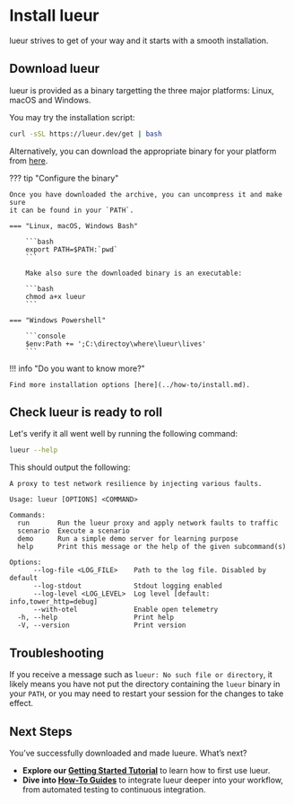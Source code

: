 # Install lueur

lueur strives to get of your way and it starts with a smooth installation.

## Download lueur

lueur is provided as a binary targetting the three major platforms: Linux,
macOS and Windows.

You may try the installation script:

```bash
curl -sSL https://lueur.dev/get | bash
```

Alternatively, you can download the appropriate binary for your platform from
[here](https://github.com/rebound-how/rebound/releases).

??? tip "Configure the binary"

    Once you have downloaded the archive, you can uncompress it and make sure
    it can be found in your `PATH`.

    === "Linux, macOS, Windows Bash"

        ```bash
        export PATH=$PATH:`pwd`
        ```

        Make also sure the downloaded binary is an executable:

        ```bash
        chmod a+x lueur
        ```

    === "Windows Powershell"

        ```console
        $env:Path += ';C:\directoy\where\lueur\lives' 
        ```

!!! info "Do you want to know more?"

    Find more installation options [here](../how-to/install.md).

## Check lueur is ready to roll

Let's verify it all went well by running the following command:

```bash
lueur --help
```

This should output the following:

```
A proxy to test network resilience by injecting various faults.

Usage: lueur [OPTIONS] <COMMAND>

Commands:
  run       Run the lueur proxy and apply network faults to traffic
  scenario  Execute a scenario
  demo      Run a simple demo server for learning purpose
  help      Print this message or the help of the given subcommand(s)

Options:
      --log-file <LOG_FILE>    Path to the log file. Disabled by default
      --log-stdout             Stdout logging enabled
      --log-level <LOG_LEVEL>  Log level [default: info,tower_http=debug]
      --with-otel              Enable open telemetry
  -h, --help                   Print help
  -V, --version                Print version

```

## Troubleshooting

If you receive a message such as ̀`lueur: No such file or directory`, it likely
means you have not put the directory containing the `lueur` binary in your 
`PATH`, or you may need to restart your session for the changes to take
effect.

## Next Steps

You’ve successfully downloaded and made lueure. What’s next?

- **Explore our [Getting Started Tutorial](../getting-started/)** to learn how to first use lueur.
- **Dive into [How-To Guides](../../how-to/)** to integrate lueur deeper into
  your workflow, from automated testing to continuous integration.

